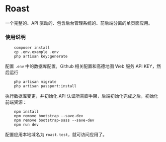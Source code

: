 # Roast
一个完整的、API 驱动的、包含后台管理系统的、前后端分离的单页面应用。

### 使用说明

```
    composer install
    cp .env.example .env
    php artisan key:generate
``` 

 配置 `.env` 中的数据库配置，Github 相关配置和高德地图 Web 服务 API KEY，然后运行
 
```
    php artisan migrate
    php artisan passport:install

```  

 执行数据库变更，并初始化 API 认证所需脚手架，后端初始化完成之后，初始化前端资源：

```
    npm install 
    npm remove bootstrap --save-dev
    npm remove bootstrap-sass --save-dev
    npm run dev
```

 配置应用本地域名为 `roast.test`，就可访问应用了。 